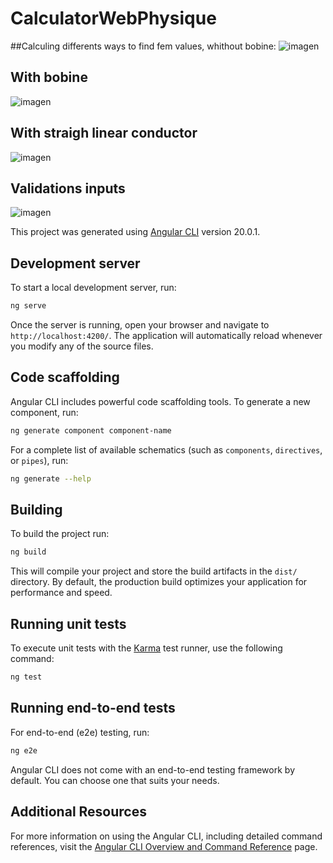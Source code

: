 # CalculatorWebPhysique
##Calculing differents ways to find fem values, whithout bobine:
![imagen](https://github.com/user-attachments/assets/8c56d1aa-b354-477a-a223-98c70427214e)

## With bobine 
![imagen](https://github.com/user-attachments/assets/bc338742-c8d1-4695-85e6-78b330088704)

## With straigh linear conductor
![imagen](https://github.com/user-attachments/assets/278765d8-50dc-4d11-a1c4-4a19fca94b4c)

## Validations inputs
![imagen](https://github.com/user-attachments/assets/af5b4866-8289-4ade-9068-41bd0e21270a)

This project was generated using [Angular CLI](https://github.com/angular/angular-cli) version 20.0.1.

## Development server

To start a local development server, run:

```bash
ng serve
```

Once the server is running, open your browser and navigate to `http://localhost:4200/`. The application will automatically reload whenever you modify any of the source files.

## Code scaffolding

Angular CLI includes powerful code scaffolding tools. To generate a new component, run:

```bash
ng generate component component-name
```

For a complete list of available schematics (such as `components`, `directives`, or `pipes`), run:

```bash
ng generate --help
```

## Building

To build the project run:

```bash
ng build
```

This will compile your project and store the build artifacts in the `dist/` directory. By default, the production build optimizes your application for performance and speed.

## Running unit tests

To execute unit tests with the [Karma](https://karma-runner.github.io) test runner, use the following command:

```bash
ng test
```

## Running end-to-end tests

For end-to-end (e2e) testing, run:

```bash
ng e2e
```

Angular CLI does not come with an end-to-end testing framework by default. You can choose one that suits your needs.

## Additional Resources

For more information on using the Angular CLI, including detailed command references, visit the [Angular CLI Overview and Command Reference](https://angular.dev/tools/cli) page.

